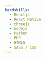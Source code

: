 ```yaml
---
hardskills:
  - Reactjs
  - React Native
  - threejs
  - nodejs
  - Python
  - PHP
  - HTML5
  - SASS / CSS
---
```


